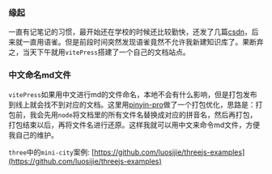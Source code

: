 ### 缘起
一直有记笔记的习惯，最开始还在学校的时候还比较勤快，还发了几篇[csdn](https://blog.csdn.net/chaochao2_0?spm=1011.2415.3001.5343)，后来就一直用语雀。但是前段时间突然发现语雀竟然不允许我新建知识库了。果断弃之，当天下午就用`vitePress`搭建了一个自己的文档站点。

### 中文命名md文件
`vitePress`如果用中文进行md的文件命名，本地不会有什么影响，但是打包发布到线上就会找不到对应的文档。这里用[pinyin-pro](https://www.npmjs.com/package/pinyin-pro)做了一个打包优化，思路是：打包前，我会先用`node`将文档里的所有文件名替换成对应的拼音名，然后再打包，打包结束以后，再将文件名进行还原。这样我就可以用中文来命令md文件，方便我自己的维护。

`three`中的`mini-city`案例: [https://github.com/luosijie/threejs-examples](https://github.com/luosijie/threejs-examples)

